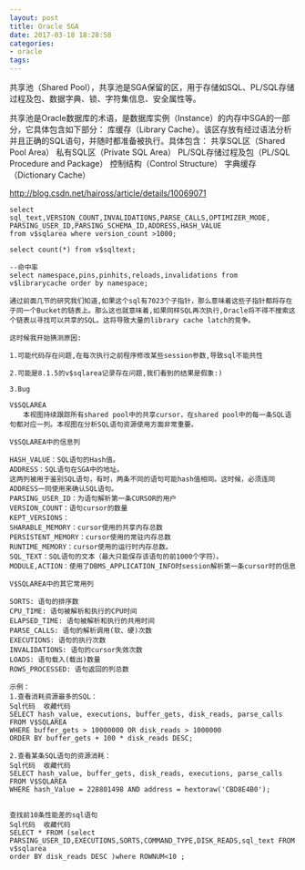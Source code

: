 ```yaml
---
layout: post
title: Oracle SGA
date: 2017-03-18 18:28:58
categories:
- oracle
tags:
---
```


共享池（Shared Pool），共享池是SGA保留的区，用于存储如SQL、PL/SQL存储过程及包、数据字典、锁、字符集信息、安全属性等。

共享池是Oracle数据库的术语，是数据库实例（Instance）的内存中SGA的一部分，它具体包含如下部分：
库缓存（Library Cache）。该区存放有经过语法分析并且正确的SQL语句，并随时都准备被执行。具体包含：
共享SQL区（Shared Pool Area）
私有SQL区（Private SQL Area）
PL/SQL存储过程及包（PL/SQL Procedure and Package）
控制结构（Control Structure）
字典缓存（Dictionary Cache）

http://blog.csdn.net/haiross/article/details/10069071

```
select sql_text,VERSION_COUNT,INVALIDATIONS,PARSE_CALLS,OPTIMIZER_MODE,
PARSING_USER_ID,PARSING_SCHEMA_ID,ADDRESS,HASH_VALUE
from v$sqlarea where version_count >1000;

select count(*) from v$sqltext;

--命中率 
select namespace,pins,pinhits,reloads,invalidations from v$librarycache order by namespace;

通过前面几节的研究我们知道,如果这个sql有7023个子指针，那么意味着这些子指针都将存在于同一个Bucket的链表上。那么这也就意味着,如果同样SQL再次执行,Oracle将不得不搜索这个链表以寻找可以共享的SQL。这将导致大量的library cache latch的竞争。

这时候我开始猜测原因:

1.可能代码存在问题,在每次执行之前程序修改某些session参数,导致sql不能共性

2.可能是8.1.5的v$sqlarea记录存在问题,我们看到的结果是假象:)

3.Bug

V$SQLAREA 
　　本视图持续跟踪所有shared pool中的共享cursor，在shared pool中的每一条SQL语句都对应一列。本视图在分析SQL语句资源使用方面非常重要。 

V$SQLAREA中的信息列 

HASH_VALUE：SQL语句的Hash值。 
ADDRESS：SQL语句在SGA中的地址。 
这两列被用于鉴别SQL语句，有时，两条不同的语句可能hash值相同。这时候，必须连同ADDRESS一同使用来确认SQL语句。 
PARSING_USER_ID：为语句解析第一条CURSOR的用户 
VERSION_COUNT：语句cursor的数量 
KEPT_VERSIONS： 
SHARABLE_MEMORY：cursor使用的共享内存总数 
PERSISTENT_MEMORY：cursor使用的常驻内存总数 
RUNTIME_MEMORY：cursor使用的运行时内存总数。 
SQL_TEXT：SQL语句的文本（最大只能保存该语句的前1000个字符）。 
MODULE,ACTION：使用了DBMS_APPLICATION_INFO时session解析第一条cursor时的信息 

V$SQLAREA中的其它常用列 

SORTS: 语句的排序数 
CPU_TIME: 语句被解析和执行的CPU时间 
ELAPSED_TIME: 语句被解析和执行的共用时间 
PARSE_CALLS: 语句的解析调用(软、硬)次数 
EXECUTIONS: 语句的执行次数 
INVALIDATIONS: 语句的cursor失效次数 
LOADS: 语句载入(载出)数量 
ROWS_PROCESSED: 语句返回的列总数 

示例： 
1.查看消耗资源最多的SQL： 
Sql代码  收藏代码
SELECT hash_value, executions, buffer_gets, disk_reads, parse_calls  
FROM V$SQLAREA  
WHERE buffer_gets > 10000000 OR disk_reads > 1000000  
ORDER BY buffer_gets + 100 * disk_reads DESC;  

2.查看某条SQL语句的资源消耗： 
Sql代码  收藏代码
SELECT hash_value, buffer_gets, disk_reads, executions, parse_calls  
FROM V$SQLAREA  
WHERE hash_Value = 228801498 AND address = hextoraw('CBD8E4B0');  


查找前10条性能差的sql语句 
Sql代码  收藏代码
SELECT * FROM (select PARSING_USER_ID,EXECUTIONS,SORTS,COMMAND_TYPE,DISK_READS,sql_text FROM v$sqlarea  
order BY disk_reads DESC )where ROWNUM<10 ;  
```